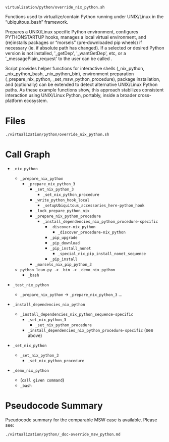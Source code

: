 
`virtualization/python/override_nix_python.sh`

Functions used to virtualize/contain Python running under UNIX/Linux in the “ubiquitous_bash” framework.

Prepares a UNIX/Linux specific Python environment, configures PYTHONSTARTUP hooks, manages a local virtual environment, and (re)installs packages or “morsels” (pre‑downloaded pip wheels) if necessary (ie. if absolute path has changed). If a selected or desired Python version is not installed, '_getDep', '_wantGetDep', etc, or a '_messagePlain_request' to the user can be called .

Script provides helper functions for interactive shells (_nix_python, _nix_python_bash, _nix_python_bin), environment preparation (_prepare_nix_python, _set_msw_python_procedure), package installation, and (optionally) can be extended to detect alternative UNIX/Linux Python paths. As these example functions show, this approach stabilizes consistent interaction using UNIX/Linux Python, portably, inside a broader cross-platform ecosystem.



# Files

```
./virtualization/python/override_nix_python.sh
```



# Call Graph

- `_nix_python`
    - `_prepare_nix_python`
        - `_prepare_nix_python_3`
            - `_set_nix_python_3`
                - `_set_nix_python_procedure`
            - `_write_python_hook_local`
                - `_setupUbiquitous_accessories_here-python_hook`
            - `_lock_prepare_python_nix`
            - `_prepare_nix_python_procedure`
                - `_install_dependencies_nix_python_procedure-specific`
                    - `_discover-nix_python`
                        - `_discover_procedure-nix_python`
                    - `_pip_upgrade`
                    - `_pip_download`
                    - `_pip_install_nonet`
                        - `_special_nix_pip_install_nonet_sequence`
                    - `_pip_install`
            - `_morsels_nix_pip_python_3`
    - `python lean.py -> _bin -> _demo_nix_python`
        - `_bash`
        
- `_test_nix_python`
    - `_prepare_nix_python` → `_prepare_nix_python_3` …

- `_install_dependencies_nix_python`
  - `_install_dependencies_nix_python_sequence-specific`
    - `_set_nix_python_3`
      - `_set_nix_python_procedure`
    - `_install_dependencies_nix_python_procedure-specific` (see above)

- `_set_nix_python`
  - `_set_nix_python_3`
    - `_set_nix_python_procedure`

- `_demo_nix_python`
  - (`call given command`)
  - `_bash`



# Pseudocode Summary 

Pseudocode summary for the comparable MSW case is available. Please see:

```
./virtualization/python/_doc-override_msw_python.md
```











